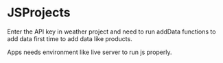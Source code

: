 # JSProjects
Enter the API key in weather project and need to run addData functions to add data first time to add data like products.

Apps needs environment like live server to run js properly.

